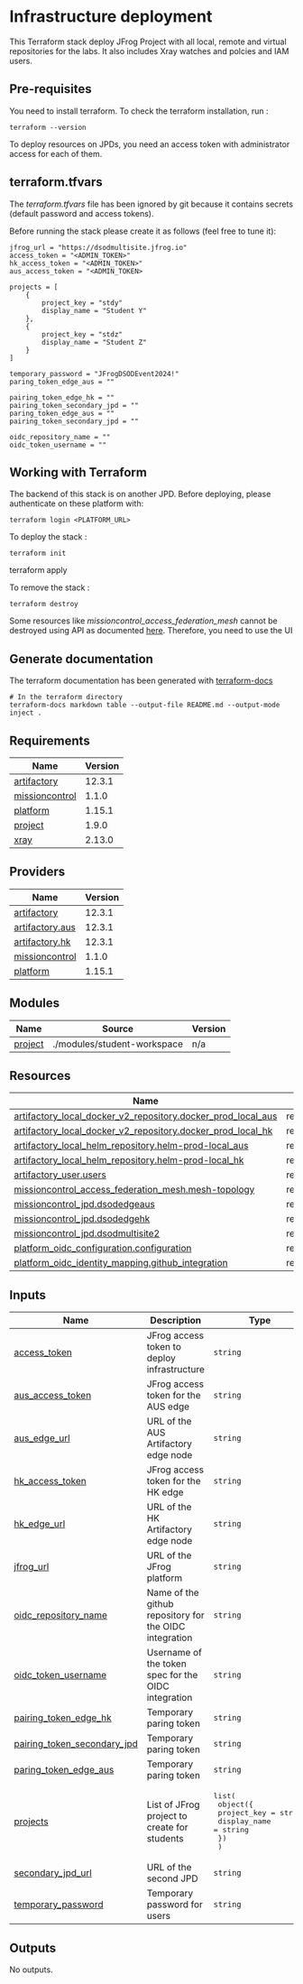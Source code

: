 # Infrastructure deployment

This Terraform stack deploy JFrog Project with all local, remote and virtual repositories for the labs. It also includes Xray watches and polcies and IAM users.

## Pre-requisites

You need to install terraform. To check the terraform installation, run :


    terraform --version

To deploy resources on JPDs, you need an access token with administrator access for each of them. 

## terraform.tfvars

The *terraform.tfvars* file has been ignored by git because it contains secrets (default password and access tokens).

Before running the stack please create it as follows (feel free to tune it):

    jfrog_url = "https://dsodmultisite.jfrog.io"
    access_token = "<ADMIN_TOKEN>"
    hk_access_token = "<ADMIN_TOKEN>"
    aus_access_token = "<ADMIN_TOKEN>

    projects = [
        {
            project_key = "stdy"
            display_name = "Student Y"
        },
        {
            project_key = "stdz"
            display_name = "Student Z"
        }
    ]
    
    temporary_password = "JFrogDSODEvent2024!"
    paring_token_edge_aus = ""

    pairing_token_edge_hk = ""
    pairing_token_secondary_jpd = ""
    paring_token_edge_aus = ""
    pairing_token_secondary_jpd = ""

    oidc_repository_name = ""
    oidc_token_username = ""

## Working with Terraform

The backend of this stack is on another JPD. Before deploying, please authenticate on these platform with: 

    terraform login <PLATFORM_URL>

To deploy the stack :

    terraform init
terraform apply

To remove the stack :

    terraform destroy

Some resources like *missioncontrol_access_federation_mesh* cannot be destroyed using API as documented [here](https://registry.terraform.io/providers/jfrog/mission-control/latest/docs/resources/access_federation_mesh). Therefore, you need to use the UI

## Generate documentation

The terraform documentation has been generated with [terraform-docs](https://github.com/terraform-docs/terrafo)

    # In the terraform directory
    terraform-docs markdown table --output-file README.md --output-mode inject .


<!-- BEGIN_TF_DOCS -->
## Requirements

| Name | Version |
|------|---------|
| <a name="requirement_artifactory"></a> [artifactory](#requirement\_artifactory) | 12.3.1 |
| <a name="requirement_missioncontrol"></a> [missioncontrol](#requirement\_missioncontrol) | 1.1.0 |
| <a name="requirement_platform"></a> [platform](#requirement\_platform) | 1.15.1 |
| <a name="requirement_project"></a> [project](#requirement\_project) | 1.9.0 |
| <a name="requirement_xray"></a> [xray](#requirement\_xray) | 2.13.0 |

## Providers

| Name | Version |
|------|---------|
| <a name="provider_artifactory"></a> [artifactory](#provider\_artifactory) | 12.3.1 |
| <a name="provider_artifactory.aus"></a> [artifactory.aus](#provider\_artifactory.aus) | 12.3.1 |
| <a name="provider_artifactory.hk"></a> [artifactory.hk](#provider\_artifactory.hk) | 12.3.1 |
| <a name="provider_missioncontrol"></a> [missioncontrol](#provider\_missioncontrol) | 1.1.0 |
| <a name="provider_platform"></a> [platform](#provider\_platform) | 1.15.1 |

## Modules

| Name | Source | Version |
|------|--------|---------|
| <a name="module_project"></a> [project](#module\_project) | ./modules/student-workspace | n/a |

## Resources

| Name | Type |
|------|------|
| [artifactory_local_docker_v2_repository.docker_prod_local_aus](https://registry.terraform.io/providers/jfrog/artifactory/12.3.1/docs/resources/local_docker_v2_repository) | resource |
| [artifactory_local_docker_v2_repository.docker_prod_local_hk](https://registry.terraform.io/providers/jfrog/artifactory/12.3.1/docs/resources/local_docker_v2_repository) | resource |
| [artifactory_local_helm_repository.helm-prod-local_aus](https://registry.terraform.io/providers/jfrog/artifactory/12.3.1/docs/resources/local_helm_repository) | resource |
| [artifactory_local_helm_repository.helm-prod-local_hk](https://registry.terraform.io/providers/jfrog/artifactory/12.3.1/docs/resources/local_helm_repository) | resource |
| [artifactory_user.users](https://registry.terraform.io/providers/jfrog/artifactory/12.3.1/docs/resources/user) | resource |
| [missioncontrol_access_federation_mesh.mesh-topology](https://registry.terraform.io/providers/jfrog/mission-control/1.1.0/docs/resources/access_federation_mesh) | resource |
| [missioncontrol_jpd.dsodedgeaus](https://registry.terraform.io/providers/jfrog/mission-control/1.1.0/docs/resources/jpd) | resource |
| [missioncontrol_jpd.dsodedgehk](https://registry.terraform.io/providers/jfrog/mission-control/1.1.0/docs/resources/jpd) | resource |
| [missioncontrol_jpd.dsodmultisite2](https://registry.terraform.io/providers/jfrog/mission-control/1.1.0/docs/resources/jpd) | resource |
| [platform_oidc_configuration.configuration](https://registry.terraform.io/providers/jfrog/platform/1.15.1/docs/resources/oidc_configuration) | resource |
| [platform_oidc_identity_mapping.github_integration](https://registry.terraform.io/providers/jfrog/platform/1.15.1/docs/resources/oidc_identity_mapping) | resource |

## Inputs

| Name | Description | Type | Default | Required |
|------|-------------|------|---------|:--------:|
| <a name="input_access_token"></a> [access\_token](#input\_access\_token) | JFrog access token to deploy infrastructure | `string` | n/a | yes |
| <a name="input_aus_access_token"></a> [aus\_access\_token](#input\_aus\_access\_token) | JFrog access token for the AUS edge | `string` | n/a | yes |
| <a name="input_aus_edge_url"></a> [aus\_edge\_url](#input\_aus\_edge\_url) | URL of the AUS Artifactory edge node | `string` | n/a | yes |
| <a name="input_hk_access_token"></a> [hk\_access\_token](#input\_hk\_access\_token) | JFrog access token for the HK edge | `string` | n/a | yes |
| <a name="input_hk_edge_url"></a> [hk\_edge\_url](#input\_hk\_edge\_url) | URL of the HK Artifactory edge node | `string` | n/a | yes |
| <a name="input_jfrog_url"></a> [jfrog\_url](#input\_jfrog\_url) | URL of the JFrog platform | `string` | n/a | yes |
| <a name="input_oidc_repository_name"></a> [oidc\_repository\_name](#input\_oidc\_repository\_name) | Name of the github repository for the OIDC integration | `string` | n/a | yes |
| <a name="input_oidc_token_username"></a> [oidc\_token\_username](#input\_oidc\_token\_username) | Username of the token spec for the OIDC integration | `string` | n/a | yes |
| <a name="input_pairing_token_edge_hk"></a> [pairing\_token\_edge\_hk](#input\_pairing\_token\_edge\_hk) | Temporary paring token | `string` | n/a | yes |
| <a name="input_pairing_token_secondary_jpd"></a> [pairing\_token\_secondary\_jpd](#input\_pairing\_token\_secondary\_jpd) | Temporary paring token | `string` | n/a | yes |
| <a name="input_paring_token_edge_aus"></a> [paring\_token\_edge\_aus](#input\_paring\_token\_edge\_aus) | Temporary paring token | `string` | n/a | yes |
| <a name="input_projects"></a> [projects](#input\_projects) | List of JFrog project to create for students | <pre>list(<br/>    object({<br/>      project_key = string<br/>      display_name = string<br/>    })<br/>  )</pre> | n/a | yes |
| <a name="input_secondary_jpd_url"></a> [secondary\_jpd\_url](#input\_secondary\_jpd\_url) | URL of the second JPD | `string` | n/a | yes |
| <a name="input_temporary_password"></a> [temporary\_password](#input\_temporary\_password) | Temporary password for users | `string` | n/a | yes |

## Outputs

No outputs.
<!-- END_TF_DOCS -->